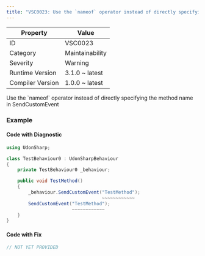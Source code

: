 ```yaml
---
title: "VSC0023: Use the `nameof` operator instead of directly specifying the method name in SendCustomEvent"
---
```


| Property         | Value           |
| ---------------- | --------------- |
| ID               | VSC0023         |
| Category         | Maintainability |
| Severity         | Warning         |
| Runtime Version  | 3.1.0 ~ latest  |
| Compiler Version | 1.0.0 ~ latest  |

Use the \`nameof\` operator instead of directly specifying the method name in SendCustomEvent

### Example

#### Code with Diagnostic

```csharp
using UdonSharp;

class TestBehaviour0 : UdonSharpBehaviour
{
    private TestBehaviour0 _behaviour;

    public void TestMethod()
    {
        _behaviour.SendCustomEvent("TestMethod");
                                   ~~~~~~~~~~~~
        SendCustomEvent("TestMethod");
                        ~~~~~~~~~~~~
    }
}
```

#### Code with Fix

```csharp
// NOT YET PROVIDED
```

